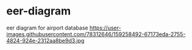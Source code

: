 # eer-diagram
eer diagram for airport database
https://user-images.githubusercontent.com/78312646/159258492-67173eda-2755-4824-924e-2312aa8be9d3.jpg
